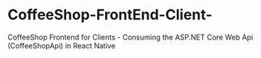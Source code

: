 # CoffeeShop-FrontEnd-Client-
CoffeeShop Frontend for Clients - Consuming the ASP.NET Core Web Api (CoffeeShopApi)  in React Native